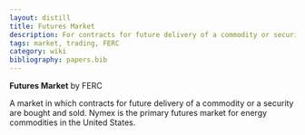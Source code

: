 ```yaml
---
layout: distill
title: Futures Market
description: For contracts for future delivery of a commodity or security.
tags: market, trading, FERC
category: wiki
bibliography: papers.bib
---
```


**Futures Market** <d-cite key="ferc2020glossary"></d-cite> by FERC

A market in which contracts for future delivery of a commodity or a security are bought and sold.
Nymex is the primary futures market for energy commodities in the United States.
